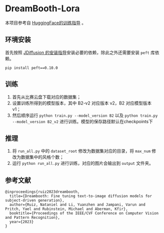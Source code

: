 # DreamBooth-Lora

本项目参考自 [HuggingFace的训练指导](https://huggingface.co/docs/peft/main/en/task_guides/dreambooth_lora) 。

## 环境安装

首先按照 [JDiffusion 的安装指导](../../README.md)安装必要的依赖，除此之外还需要安装 `peft` 库依赖。
```
pip install peft==0.10.0
```
## 训练

1. 首先从比赛云盘下载对应的数据集；
2. 设置训练所得到的模型版本，其中 B2-v2 对应版本 v2，B2 对应模型版本 v1；
3. 然后顺序运行 `python train.py --model_version B2` 以及 `python train.py --model_version B2_v2` 进行训练。模型的保存路径默认在checkpoints下

## 推理

1. 将 `run_all.py` 中的 `dataset_root` 修改为数据集对应的目录，将 `max_num` 修改为数据集中的风格个数；
2. 运行 `python run_all.py` 进行训练，对应的图片会输出到 `output` 文件夹。


## 参考文献

```
@inproceedings{ruiz2023dreambooth,
  title={Dreambooth: Fine tuning text-to-image diffusion models for subject-driven generation},
  author={Ruiz, Nataniel and Li, Yuanzhen and Jampani, Varun and Pritch, Yael and Rubinstein, Michael and Aberman, Kfir},
  booktitle={Proceedings of the IEEE/CVF Conference on Computer Vision and Pattern Recognition},
  year={2023}
}
```
